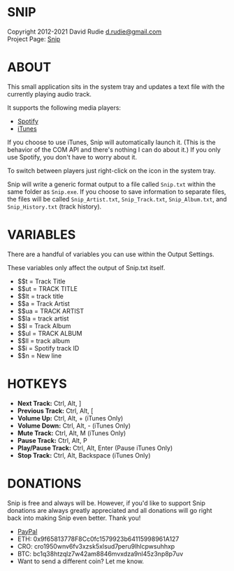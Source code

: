 SNIP
====
Copyright 2012-2021 David Rudie <d.rudie@gmail.com>\
Project Page: [Snip](https://github.com/dlrudie/Snip)

ABOUT
=====
This small application sits in the system tray and updates a text
file with the currently playing audio track.

It supports the following media players:
* [Spotify](https://www.spotify.com/)
* [iTunes](https://www.apple.com/itunes/)

If you choose to use iTunes, Snip will automatically launch it. (This
is the behavior of the COM API and there's nothing I can do about it.) If you
only use Spotify, you don't have to worry about it.

To switch between players just right-click on the icon in the system tray.

Snip will write a generic format output to a file called `Snip.txt` within the
same folder as `Snip.exe`.  If you choose to save information to separate files, 
the files will be called `Snip_Artist.txt`, `Snip_Track.txt`, `Snip_Album.txt`, 
and `Snip_History.txt` (track history).

VARIABLES
=========
There are a handful of variables you can use within the Output Settings.

These variables only affect the output of Snip.txt itself.

* $$t = Track Title
* $$ut = TRACK TITLE
* $$lt = track title
* $$a = Track Artist
* $$ua = TRACK ARTIST
* $$la = track artist
* $$l = Track Album
* $$ul = TRACK ALBUM
* $$ll = track album
* $$i = Spotify track ID
* $$n = New line

HOTKEYS
=======
* **Next Track:** Ctrl, Alt, ]
* **Previous Track:** Ctrl, Alt, [
* **Volume Up:** Ctrl, Alt, + (iTunes Only)
* **Volume Down:** Ctrl, Alt, - (iTunes Only)
* **Mute Track:** Ctrl, Alt, M (iTunes Only)
* **Pause Track:** Ctrl, Alt, P
* **Play/Pause Track:** Ctrl, Alt, Enter (Pause iTunes Only)
* **Stop Track:** Ctrl, Alt, Backspace (iTunes Only)

DONATIONS
=========
Snip is free and always will be. However, if you'd like to support Snip
donations are always greatly appreciated and all donations will go right
back into making Snip even better. Thank you!
* [PayPal](https://paypal.me/thedopefish)
* ETH: 0x9f65813778F8Cc0fc1579923b64115998961A127
* CRO: cro1950wnv6fv3xzsk5xlsud7peru9lhlcpwsuhhxp
* BTC: bc1q38htzqlz7w42am8846mvxdza9nl45z3np8p7uv
* Want to send a different coin? Let me know.
